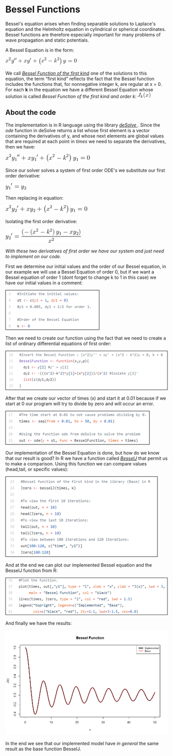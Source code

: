 # Bessel Functions
Bessel's equation arises when finding separable solutions to Laplace's equation and the Helmholtz equation in cylindrical or spherical coordinates. Bessel functions are therefore especially important for many problems of wave propagation and static potentials.

A Bessel Equation is in the form:

![Bessel Equation](https://github.com/VitorMourao/BesselFunctions/blob/master/images/BesselEquation.gif )

We call [_Bessel Function of the first kind_](http://mathworld.wolfram.com/BesselFunctionoftheFirstKind.html) one of the solutions to this equation, the term “first kind” reflects the fact that the Bessel function includes the functions that, for nonnegative integer k, are regular at x = 0.
For each **k** in the equation we have a different Bessel Equation whose solution is called _Bessel Function of the first kind and order k_: ![ Bessel Function](https://github.com/VitorMourao/BesselFunctions/blob/master/images/Besselk.gif)

## About the code

The implementation is in R language using the library [_deSolve_ ](http://desolve.r-forge.r-project.org/). Since the _ode_ function in deSolve returns a list whose first element is a vector containing the derivatives of y, and whose next elements are global values that are required at each point in _times_ we need to separate the derivatives, then we have:

![Bessel Equation](https://github.com/VitorMourao/BesselFunctions/blob/master/images/Eqnew.gif)

Since our solver solves a system of first order ODE's we substitute our first order derivative:

![Variable that substitutes the first derivative](https://github.com/VitorMourao/BesselFunctions/blob/master/images/y1lin.gif)

Then replacing in equation:

![Bessel Equation with new variable](https://github.com/VitorMourao/BesselFunctions/blob/master/images/Eqwy2.gif)

Isolating the first order derivative:

![Isolating the major derivative](https://github.com/VitorMourao/BesselFunctions/blob/master/images/y2lin.gif)

_With these two derivatives of first order we have our system and just need to implement on our code._

First we determine our initial values and the order of our Bessel equation, in our example we will use a Bessel Equation of order 0, but if we want a Bessel equation of order 1 (dont forget to change k to 1 in this case) we have our initial values in a comment:

![Initial Values](https://github.com/VitorMourao/BesselFunctions/blob/master/images/stimages.png)

Then we need to create our function using the fact that we need to create a list of ordinary differential equations of first order:

![Bessel Function in R](https://github.com/VitorMourao/BesselFunctions/blob/master/images/Besselfunction1.png)

After that we create our vector of times (x) and start it at 0.01 because if we start at 0 our program will try to divide by zero and will occur an error.

![Times/Ode](https://github.com/VitorMourao/BesselFunctions/blob/master/images/timesode.png)

Our implementation of the Bessel Equation is done, but how do we know that our result is good? In R we have a function called [_BesselJ_](https://stat.ethz.ch/R-manual/R-devel/library/base/html/Bessel.html) that permit us to make a comparison. Using this function we can compare values (head,tail, or specific values):

![Comparison](https://github.com/VitorMourao/BesselFunctions/blob/master/images/comparisonBessel.png)

And at the end we can plot our implemented Bessel equation and the BesselJ function from R:

![Ploting](https://github.com/VitorMourao/BesselFunctions/blob/master/images/plotB.png)

And finally we have the results:

![Graph](https://github.com/VitorMourao/BesselFunctions/blob/master/images/Rplot.png)

In the end we see that our implemented model have _in general_ the same result as the base function BesselJ.
